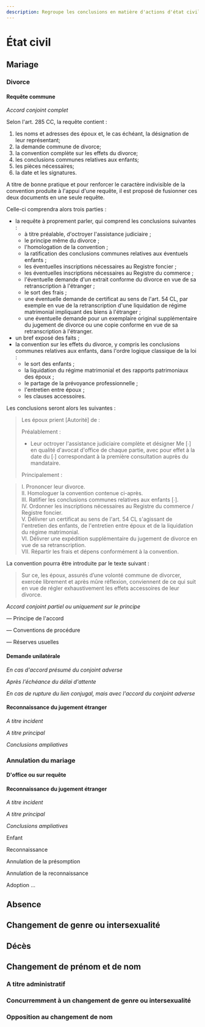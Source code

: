 ```yaml
---
description: Regroupe les conclusions en matière d'actions d'état civil
---
```


# État civil

## Mariage 

### Divorce 

#### Requête commune 

_Accord conjoint complet_ 

Selon l'art. 285 CC, la requête contient :

1. les noms et adresses des époux et, le cas échéant, la désignation de leur représentant; 
2. la demande commune de divorce; 
3. la convention complète sur les effets du divorce; 
4. les conclusions communes relatives aux enfants; 
5. les pièces nécessaires; 
6. la date et les signatures.

A titre de bonne pratique et pour renforcer le caractère indivisible de la convention produite à l'appui d'une requête, il est proposé de fusionner ces deux documents en une seule requête.

 Celle-ci comprendra alors trois parties :

* la requête à proprement parler, qui comprend les conclusions suivantes :
  * à titre préalable, d'octroyer l'assistance judiciaire ;
  * le principe même du divorce ;
  * l'homologation de la convention ;
  * la ratification des conclusions communes relatives aux éventuels enfants ;
  * les éventuelles inscriptions nécessaires au Registre foncier ;
  * les éventuelles inscriptions nécessaires au Registre du commerce ;
  * l'éventuelle demande d'un extrait conforme du divorce en vue de sa retranscription à l'étranger ;
  * le sort des frais ;
  * une éventuelle demande de certificat au sens de l'art. 54 CL, par exemple en vue de la retranscription d'une liquidation de régime matrimonial impliquant des biens à l'étranger ;
  * une éventuelle demande pour un exemplaire original supplémentaire du jugement de divorce ou une copie conforme en vue de sa retranscription à l'étranger.
* un bref exposé des faits ;
* la convention sur les effets du divorce, y compris les conclusions communes relatives aux enfants, dans l'ordre logique classique de la loi :
  * le sort des enfants ;
  * la liquidation du régime matrimonial et des rapports patrimoniaux des époux ;
  * le partage de la prévoyance professionnelle ;
  * l'entretien entre époux ;
  * les clauses accessoires.

Les conclusions seront alors les suivantes :

> Les époux prient \[Autorité\] de :   
>   
> Préalablement :
>
> * Leur octroyer l'assistance judiciaire complète et désigner Me \[∙\] en qualité d'avocat d'office de chaque partie, avec pour effet à la date du \[∙\] correspondant à la première consultation auprès du mandataire.
>
> Principalement :

> I. Prononcer leur divorce.   
> II. Homologuer la convention contenue ci-après.   
> III. Ratifier les conclusions communes relatives aux enfants \[∙\].   
> IV. Ordonner les inscriptions nécessaires au Registre du commerce / Registre foncier.  
> V. Délivrer un certificat au sens de l'art. 54 CL s'agissant de l'entretien des enfants, de l'entretien entre époux et de la liquidation du régime matrimonial.  
> VI. Délivrer une expédition supplémentaire du jugement de divorce en vue de sa retranscription.  
> VII. Répartir les frais et dépens conformément à la convention.

La convention pourra être introduite par le texte suivant : 

> Sur ce, les époux, assurés d’une volonté commune de divorcer, exercée librement et après mûre réflexion, conviennent de ce qui suit en vue de régler exhaustivement les effets accessoires de leur divorce.

_Accord conjoint partiel ou uniquement sur le principe_ 

— Principe de l'accord 

— Conventions de procédure 

— Réserves usuelles 

#### Demande unilatérale 

_En cas d'accord présumé du conjoint adverse_ 

_Après l'échéance du délai d'attente_ 

_En cas de rupture du lien conjugal, mais avec l'accord du conjoint adverse_ 

#### Reconnaissance du jugement étranger 

_A titre incident_ 

_A titre principal_ 

_Conclusions ampliatives_ 

### Annulation du mariage 

#### D'office ou sur requête

#### Reconnaissance du jugement étranger 

_A titre incident_ 

_A titre principal_ 

_Conclusions ampliatives_ 

Enfant 

Reconnaissance 

Annulation de la présomption 

Annulation de la reconnaissance 

Adoption ... 

## Absence 

## Changement de genre ou intersexualité

## Décès 

## Changement de prénom et de nom 

### A titre administratif 

### Concurremment à un changement de genre ou intersexualité 

### Opposition au changement de nom

